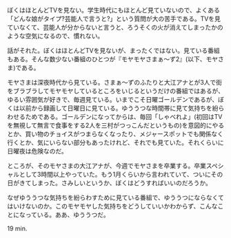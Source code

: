 ぼくはほとんどTVを見ない。学生時代にもほとんど見ていないので、よくある「どんな娘がタイプ?芸能人で言うと?」という質問が大の苦手である。TVを見ていなくて、芸能人が分からないと言うと、ろうそくの火が消えてしまったかのような空気になるので、慣れない。

話がそれた。ぼくはほとんどTVを見ないが、まったくではない。見ている番組もある。そんな数少ない番組のひとつが『モヤモヤさまぁ〜ず2』(以下、モヤさま)である。

モヤさまは深夜時代から見ている。さまぁ〜ずのふたりと大江アナとが3人で街をブラブラしてモヤモヤしているところをいじるというだけの番組ではあるが、ゆるい雰囲気が好きで、毎週見ている。いまでこそ日曜ゴールデンであるが、ぼくは以前から録画して日曜日に見ている。ゆううつな時間帯に見て気持ちを紛らわせるためである。ゴールデンになってからは、毎回「しゃべれよ」(初回はTVを無視して無言で食事をする2人を三村がつっこんだというもの)を意図的にやるとか、買い物のチョイスがつまらなくなったり、メジャースポットでも関係なく行くとか、気にいらない部分もあったけれど、それでも見ていた。それくらいに日曜夜は危険なのだ。

ところが、そのモヤさまの大江アナが、今週でモヤさまを卒業する。卒業スペシャルとして3時間以上やっていた。もう1月くらいから言われていて、ついにその日がきてしまった。さみしいというか、ぼくはどうすればいいのだろうか。

なぜゆううつな気持ちを紛らわすために見ている番組で、ゆううつにならなくてはいけないのか。このモヤモヤした気持ちをどうしていいかわからず、こんなことになっている。ああ、ゆううつだ。

19 min.
